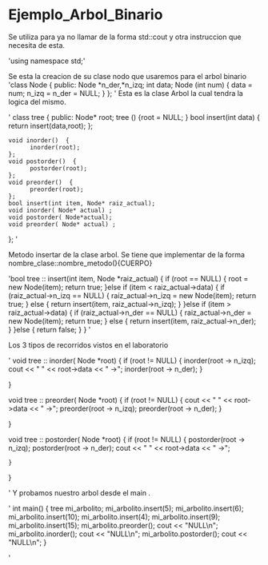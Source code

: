 # Ejemplo_Arbol_Binario

Se utiliza para ya no llamar de la forma std::cout y otra instruccion que necesita de esta.

'using namespace std;'

Se esta la creacion de su clase nodo que usaremos para el arbol binario
'class Node {
public:
    Node *n_der,*n_izq;
    int data;
    Node (int num) {
        data = num;
        n_izq = n_der = NULL;
    }
};
'
Esta es la clase Arbol la cual tendra la logica del mismo.

'
class tree {
public:
    Node* root;
    tree () {root = NULL; }
    bool insert(int data) { 
        return insert(data,root); 
    };
    
    void inorder()  {
          inorder(root);
    };
    void postorder()  { 
          postorder(root);
    };
    void preorder()  { 
          preorder(root);
    };
    bool insert(int item, Node* raiz_actual);
    void inorder( Node* actual) ;
    void postorder( Node*actual);
    void preorder( Node* actual) ;
    
    
};
'

Metodo insertar de la clase arbol. Se tiene que implementar de la forma nombre_clase::nombre_metodo(){CUERPO}

'bool tree :: insert(int item, Node *raiz_actual) {
    if (root == NULL) {
        root = new Node(item);
        return true;
    }else if (item < raiz_actual->data) {
        if (raiz_actual->n_izq == NULL) {
            raiz_actual->n_izq = new Node(item);
            return true;
        }
        else {
            return insert(item, raiz_actual->n_izq);
        }
    }else if (item > raiz_actual->data) {
        if (raiz_actual->n_der == NULL) {
            raiz_actual->n_der = new Node(item);
            return true;
        }
        else {
            return insert(item, raiz_actual->n_der);
        }
    }else {
        return false;
    }
}
'

Los 3 tipos de recorridos vistos en el laboratorio

'
void tree :: inorder( Node *root) {
    if (root != NULL) {
        inorder(root -> n_izq);
        cout << " " << root->data << " ->";
        inorder(root -> n_der);
    }
    
}

void tree :: preorder( Node *root) {
    if (root != NULL) {
        cout << " " << root->data << " ->";
        preorder(root -> n_izq);
        preorder(root -> n_der);
    }
    
}


void tree :: postorder( Node *root) {
    if (root != NULL) {
        postorder(root -> n_izq);
        postorder(root -> n_der);
        cout << " " << root->data << " ->";
        
    }
    
}


'
Y probamos nuestro arbol desde el main .

'
int main()
{
    tree mi_arbolito;
    mi_arbolito.insert(5);
    mi_arbolito.insert(6);
    mi_arbolito.insert(10);
    mi_arbolito.insert(4);
    mi_arbolito.insert(9);
    mi_arbolito.insert(15);
    mi_arbolito.preorder();
    cout << "NULL\n";
    mi_arbolito.inorder();
    cout << "NULL\n";
    mi_arbolito.postorder();
    cout << "NULL\n";
}



'

